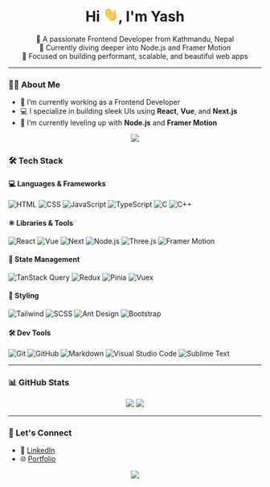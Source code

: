 <h1 align="center">Hi <img src="https://raw.githubusercontent.com/KevinPatel04/KevinPatel04/master/Hi.gif" width="30px">, I'm Yash</h1>

<p align="center">
  👋 A passionate Frontend Developer from Kathmandu, Nepal <br />
  🧠 Currently diving deeper into Node.js and Framer Motion<br />
  🎯 Focused on building performant, scalable, and beautiful web apps<br />
</p>

---

### 🧑‍💻 About Me

- 🔭 I’m currently working as a Frontend Developer
- 💻 I specialize in building sleek UIs using **React**, **Vue**, and **Next.js**
- 🌱 I’m currently leveling up with **Node.js** and **Framer Motion**

<p align="center">
  <img src="https://user-images.githubusercontent.com/73097560/115834477-dbab4500-a447-11eb-908a-139a6edaec5c.gif">
</p>

### 🛠 Tech Stack

#### 💻 Languages & Frameworks
![HTML](https://img.shields.io/badge/-HTML-05122A?style=flat&logo=HTML5)
![CSS](https://img.shields.io/badge/-CSS-05122A?style=flat&logo=CSS3&logoColor=1572B6)
![JavaScript](https://img.shields.io/badge/-JavaScript-05122A?style=flat&logo=javascript)
![TypeScript](https://img.shields.io/badge/-TypeScript-05122A?style=flat&logo=typescript)
![C](https://img.shields.io/badge/-C-05122A?style=flat&logo=c&logoColor=A8B9CC)
![C++](https://img.shields.io/badge/-C++-05122A?style=flat&logo=c%2B%2B&logoColor=00599C)

#### ⚛️ Libraries & Tools
![React](https://img.shields.io/badge/-React-05122A?style=flat&logo=react)
![Vue](https://img.shields.io/badge/-Vue-05122A?style=flat&logo=vue.js)
![Next](https://img.shields.io/badge/-Next.js-05122A?style=flat&logo=next.js)
![Node.js](https://img.shields.io/badge/-Node.js-05122A?style=flat&logo=node.js&logoColor=339933)
![Three.js](https://img.shields.io/badge/-Three.js-05122A?style=flat&logo=three.js&logoColor=000000)
![Framer Motion](https://img.shields.io/badge/-Framer%20Motion-05122A?style=flat&logo=framer)

#### 🧠 State Management
![TanStack Query](https://img.shields.io/badge/-TanStack%20Query-05122A?style=flat&logo=react-query&logoColor=FF4154)
![Redux](https://img.shields.io/badge/-Redux-05122A?style=flat&logo=redux&logoColor=764ABC)
![Pinia](https://img.shields.io/badge/-Pinia-05122A?style=flat&logo=pinia&logoColor=FADA5E)
![Vuex](https://img.shields.io/badge/-Vuex-05122A?style=flat&logo=vue.js&logoColor=4FC08D)

#### 🎨 Styling
![Tailwind](https://img.shields.io/badge/-Tailwind-05122A?style=flat&logo=tailwindcss)
![SCSS](https://img.shields.io/badge/-SCSS-05122A?style=flat&logo=sass)
![Ant Design](https://img.shields.io/badge/-AntDesign-05122A?style=flat&logo=ant-design)
![Bootstrap](https://img.shields.io/badge/-Bootstrap-05122A?style=flat&logo=bootstrap&logoColor=563D7C)

#### 🛠️ Dev Tools
![Git](https://img.shields.io/badge/-Git-05122A?style=flat&logo=git)
![GitHub](https://img.shields.io/badge/-GitHub-05122A?style=flat&logo=github)
![Markdown](https://img.shields.io/badge/-Markdown-05122A?style=flat&logo=markdown)
![Visual Studio Code](https://img.shields.io/badge/-Visual%20Studio%20Code-05122A?style=flat&logo=visual-studio-code&logoColor=007ACC)
![Sublime Text](https://img.shields.io/badge/-Sublime%20Text-05122A?style=flat&logo=sublime-text&logoColor=FF9800)

---

### 📊 GitHub Stats

<p align="center">
  <img src="https://github-readme-stats.vercel.app/api/top-langs/?username=Yash-ftW&layout=compact&hide=TSQL&theme=chartreuse-dark">
  <img src="https://github-readme-stats.vercel.app/api?username=Yash-ftW&count_private=true&show_icons=true&&theme=chartreuse-dark&include_all_commits=true" width="400">
</p>

---

### 🎯 Let's Connect

- 💼 [LinkedIn](https://www.linkedin.com/in/yash-maharjan/)  
- 🌐 [Portfolio](https://yashmaharjan.com.np) 

<p align="center">
  <img src="https://user-images.githubusercontent.com/73097560/115834477-dbab4500-a447-11eb-908a-139a6edaec5c.gif">
</p>

